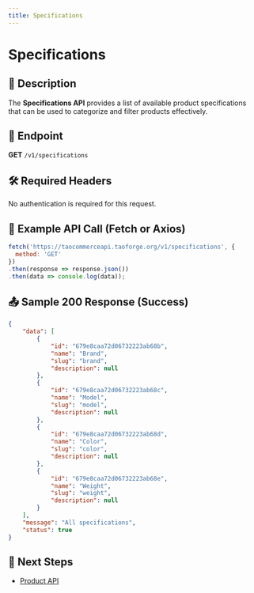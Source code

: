 ```yaml
---
title: Specifications
---
```


# Specifications

## 📌 Description
The **Specifications API** provides a list of available product specifications that can be used to categorize and filter products effectively.

## 🔗 Endpoint
**GET** `/v1/specifications`

## 🛠️ Required Headers
No authentication is required for this request.

## 📡 Example API Call (Fetch or Axios)
```javascript
fetch('https://taocommerceapi.taoforge.org/v1/specifications', {
  method: 'GET'
})
.then(response => response.json())
.then(data => console.log(data));
```

## 📤 Sample 200 Response (Success)
```json
{
    "data": [
        {
            "id": "679e8caa72d06732223ab68b",
            "name": "Brand",
            "slug": "brand",
            "description": null
        },
        {
            "id": "679e8caa72d06732223ab68c",
            "name": "Model",
            "slug": "model",
            "description": null
        },
        {
            "id": "679e8caa72d06732223ab68d",
            "name": "Color",
            "slug": "color",
            "description": null
        },
        {
            "id": "679e8caa72d06732223ab68e",
            "name": "Weight",
            "slug": "weight",
            "description": null
        }
    ],
    "message": "All specifications",
    "status": true
}
```

## 🔗 Next Steps
- [Product API](./product/README.md)
